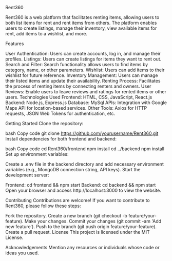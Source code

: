 Rent360

Rent360 is a web platform that facilitates renting items, allowing users to both list items for rent and rent items from others. The platform enables users to create listings, manage their inventory, view available items for rent, add items to a wishlist, and more.

Features

User Authentication: Users can create accounts, log in, and manage their profiles.
Listings: Users can create listings for items they want to rent out.
Search and Filter: Search functionality allows users to find items by category, name, or other parameters.
Wishlist: Users can add items to their wishlist for future reference.
Inventory Management: Users can manage their listed items and update their availability.
Renting Process: Facilitates the process of renting items by connecting renters and owners.
User Reviews: Enable users to leave reviews and ratings for rented items or other users.
Technologies Used
Frontend: HTML, CSS, JavaScript, React.js
Backend: Node.js, Express.js
Database: MySql
APIs: Integration with Google Maps API for location-based services.
Other Tools: Axios for HTTP requests, JSON Web Tokens for authentication, etc.

Getting Started
Clone the repository:

bash
Copy code
git clone https://github.com/yourusername/Rent360.git
Install dependencies for both frontend and backend:

bash
Copy code
cd Rent360/frontend
npm install
cd ../backend
npm install
Set up environment variables:

Create a .env file in the backend directory and add necessary environment variables (e.g., MongoDB connection string, API keys).
Start the development server:

Frontend: cd frontend && npm start
Backend: cd backend && npm start
Open your browser and access http://localhost:3000 to view the website.

Contributing
Contributions are welcome! If you want to contribute to Rent360, please follow these steps:

Fork the repository.
Create a new branch (git checkout -b feature/your-feature).
Make your changes.
Commit your changes (git commit -am 'Add new feature').
Push to the branch (git push origin feature/your-feature).
Create a pull request.
License
This project is licensed under the MIT License.

Acknowledgements
Mention any resources or individuals whose code or ideas you used.
